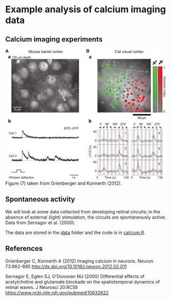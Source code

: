 # Example analysis of calcium imaging data


## Calcium imaging experiments

![Figure 7 from Grienberger and Konnerth (2012)](grienberger2012_fig7.jpg)
Figure (7) taken from Grienberger and Konnerth (2012).




## Spontaneous activity
We will look at some data collected from developing retinal circuits;
in the absence of external (light) stimulation, the circuits are
spontaneously active.  Data from Sernagor et al. (2000).

The data are stored in the [data](data/) folder and the code is in
[calcium.R](calcium.R).


## References

Grienberger C, Konnerth A (2012) Imaging calcium in neurons. Neuron
73:862–885 <http://dx.doi.org/10.1016/j.neuron.2012.02.011>


Sernagor E, Eglen SJ, O’Donovan MJ (2000) Differential effects of acetylcholine and glutamate blockade on the spatiotemporal dynamics of retinal waves. J Neurosci 20:RC56 <https://www.ncbi.nlm.nih.gov/pubmed/10632622>
